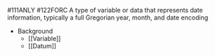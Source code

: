#111ANLY #122FORC 
A type of variable or data that represents date information, typically a full Gregorian year, month, and date encoding

- Background
	- [[Variable]]
	- [[Datum]]